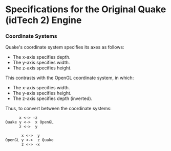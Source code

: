 # Specifications for the Original Quake (idTech 2) Engine

### Coordinate Systems

Quake's coordinate system specifies its axes as follows:

- The x-axis specifies depth.
- The y-axis specifies width.
- The z-axis specifies height.

This contrasts with the OpenGL coordinate system, in which:

- The x-axis specifies width.
- The y-axis specifies height.
- The z-axis specifies depth (inverted).

Thus, to convert between the coordinate systems:

          x <-> -z
    Quake y <->  x OpenGL
          z <->  y

           x <->  y
    OpenGL y <->  z Quake
           z <-> -x
